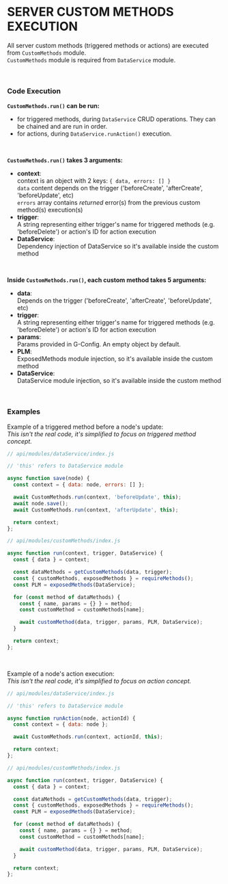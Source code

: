 # SERVER CUSTOM METHODS EXECUTION

All server custom methods (triggered methods or actions) are executed from `CustomMethods` module.  
`CustomMethods` module is required from `DataService` module.

<br>

### Code Execution

**`CustomMethods.run()` can be run:**
- for triggered methods, during `DataService` CRUD operations. They can be chained and are run in order.  
- for actions, during `DataService.runAction()` execution.

<br>

**`CustomMethods.run()` takes 3 arguments:**
- **context**:  
context is an object with 2 keys: `{ data, errors: [] }`  
`data` content depends on the trigger ('beforeCreate', 'afterCreate', 'beforeUpdate', etc)  
`errors` array contains *returned* error(s) from the previous custom method(s) execution(s)
- **trigger**:  
A string representing either trigger's name for triggered methods (e.g. 'beforeDelete') or action's ID for action execution
- **DataService**:  
Dependency injection of DataService so it's available inside the custom method

<br>

**Inside `CustomMethods.run()`, each custom method takes 5 arguments:**
- **data**:  
Depends on the trigger ('beforeCreate', 'afterCreate', 'beforeUpdate', etc)  
- **trigger**:  
A string representing either trigger's name for triggered methods (e.g. 'beforeDelete') or action's ID for action execution
- **params**:  
Params provided in G-Config. An empty object by default.
- **PLM**:  
ExposedMethods module injection, so it's available inside the custom method
- **DataService**:  
DataService module injection, so it's available inside the custom method

<br>

### Examples

Example of a triggered method before a node's update:  
_This isn't the real code, it's simplified to focus on triggered method concept._

```javascript
// api/modules/dataService/index.js

// 'this' refers to DataService module

async function save(node) {
  const context = { data: node, errors: [] };

  await CustomMethods.run(context, 'beforeUpdate', this);
  await node.save();
  await CustomMethods.run(context, 'afterUpdate', this);

  return context;
};
```

```javascript
// api/modules/customMethods/index.js

async function run(context, trigger, DataService) {
  const { data } = context;

  const dataMethods = getCustomMethods(data, trigger);
  const { customMethods, exposedMethods } = requireMethods();
  const PLM = exposedMethods(DataService);

  for (const method of dataMethods) {
    const { name, params = {} } = method;
    const customMethod = customMethods[name];

    await customMethod(data, trigger, params, PLM, DataService);
  }

  return context;
};
```

<br>

Example of a node's action execution:  
_This isn't the real code, it's simplified to focus on action concept._

```javascript
// api/modules/dataService/index.js

// 'this' refers to DataService module

async function runAction(node, actionId) {
  const context = { data: node };

  await CustomMethods.run(context, actionId, this);

  return context;
};
```

```javascript
// api/modules/customMethods/index.js

async function run(context, trigger, DataService) {
  const { data } = context;

  const dataMethods = getCustomMethods(data, trigger);
  const { customMethods, exposedMethods } = requireMethods();
  const PLM = exposedMethods(DataService);

  for (const method of dataMethods) {
    const { name, params = {} } = method;
    const customMethod = customMethods[name];

    await customMethod(data, trigger, params, PLM, DataService);
  }

  return context;
};
```
